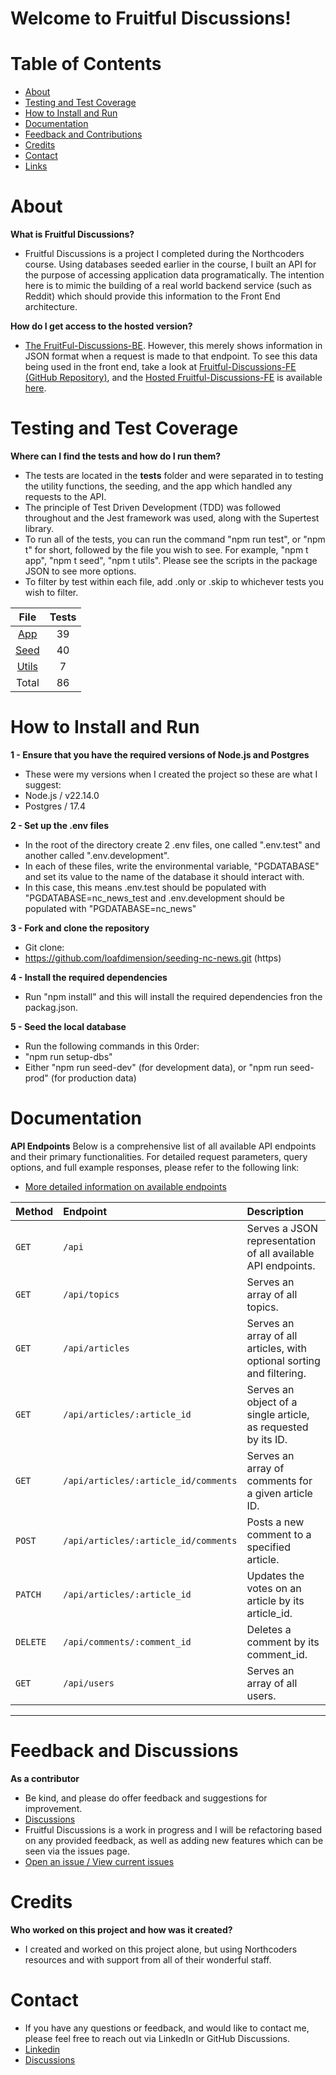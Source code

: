 # Welcome to Fruitful Discussions!

# Table of Contents

- [About](#about)
- [Testing and Test Coverage](#testing-and-test-coverage)
- [How to Install and Run](#how-to-install-and-run)
- [Documentation](#documentation)
- [Feedback and Contributions](#feedback-and-contributions)
- [Credits](#credits)
- [Contact](#contact)
- [Links](#links)

# About

**What is Fruitful Discussions?**

- Fruitful Discussions is a project I completed during the Northcoders course. Using databases seeded earlier in the course, I built an API for the purpose of accessing application data programatically. The intention here is to mimic the building of a real world backend service (such as Reddit) which should provide this information to the Front End architecture.

**How do I get access to the hosted version?**

- [The FruitFul-Discussions-BE](https://nc-news-project-t1h4.onrender.com/). However, this merely shows information in JSON format when a request is made to that endpoint. To see this data being used in the front end, take a look at [Fruitful-Discussions-FE (GitHub Repository)](https://github.com/loafdimension/fruitful-discussions-FE), and the [Hosted Fruitful-Discussions-FE]() is available [here]().

# Testing and Test Coverage

**Where can I find the tests and how do I run them?**

- The tests are located in the **tests** folder and were separated in to testing the utility functions, the seeding, and the app which handled any requests to the API.
- The principle of Test Driven Development (TDD) was followed throughout and the Jest framework was used, along with the Supertest library.
- To run all of the tests, you can run the command "npm run test", or "npm t" for short, followed by the file you wish to see. For example, "npm t app", "npm t seed", "npm t utils". Please see the scripts in the package JSON to see more options.
- To filter by test within each file, add .only or .skip to whichever tests you wish to filter.

|                File                 | Tests |
| :---------------------------------: | :---: |
|   [App](./__tests__//app.test.js)   |  39   |
|  [Seed](./__tests__//seed.test.js)  |  40   |
| [Utils](./__tests__//utils.test.js) |   7   |
|                Total                |  86   |

# How to Install and Run

**1 - Ensure that you have the required versions of Node.js and Postgres**

- These were my versions when I created the project so these are what I suggest:
- Node.js / v22.14.0
- Postgres / 17.4

**2 - Set up the .env files**

- In the root of the directory create 2 .env files, one called ".env.test" and another called ".env.development".
- In each of these files, write the environmental variable, "PGDATABASE" and set its value to the name of the database it should interact with.
- In this case, this means .env.test should be populated with "PGDATABASE=nc_news_test and .env.development should be populated with "PGDATABASE=nc_news"

**3 - Fork and clone the repository**

- Git clone:
- https://github.com/loafdimension/seeding-nc-news.git (https)

**4 - Install the required dependencies**

- Run "npm install" and this will install the required dependencies fron the packag.json.

**5 - Seed the local database**

- Run the following commands in this 0rder:
- "npm run setup-dbs"
- Either "npm run seed-dev" (for development data), or "npm run seed-prod" (for production data)

# Documentation

**API Endpoints**
Below is a comprehensive list of all available API endpoints and their primary functionalities. For detailed request parameters, query options, and full example responses, please refer to the following link:

- [More detailed information on available endpoints](./endpoints.json)

| Method   | Endpoint                             | Description                                                           |
| :------- | :----------------------------------- | :-------------------------------------------------------------------- |
| `GET`    | `/api`                               | Serves a JSON representation of all available API endpoints.          |
| `GET`    | `/api/topics`                        | Serves an array of all topics.                                        |
| `GET`    | `/api/articles`                      | Serves an array of all articles, with optional sorting and filtering. |
| `GET`    | `/api/articles/:article_id`          | Serves an object of a single article, as requested by its ID.         |
| `GET`    | `/api/articles/:article_id/comments` | Serves an array of comments for a given article ID.                   |
| `POST`   | `/api/articles/:article_id/comments` | Posts a new comment to a specified article.                           |
| `PATCH`  | `/api/articles/:article_id`          | Updates the votes on an article by its article_id.                    |
| `DELETE` | `/api/comments/:comment_id`          | Deletes a comment by its comment_id.                                  |
| `GET`    | `/api/users`                         | Serves an array of all users.                                         |

---

# Feedback and Discussions

**As a contributor**

- Be kind, and please do offer feedback and suggestions for improvement.
- [Discussions](https://github.com/loafdimension/fruitful-discussions-BE/discussions)
- Fruitful Discussions is a work in progress and I will be refactoring based on any provided feedback, as well as adding new features which can be seen via the issues page.
- [Open an issue / View current issues](https://github.com/loafdimension/seeding-nc-news/issues)

# Credits

**Who worked on this project and how was it created?**

- I created and worked on this project alone, but using Northcoders resources and with support from all of their wonderful staff.

# Contact

- If you have any questions or feedback, and would like to contact me, please feel free to reach out via LinkedIn or GitHub Discussions.
- [Linkedin](https://www.linkedin.com/in/morgan-hewitt-8a68041ab/)
- [Discussions](https://github.com/loafdimension/fruitful-discussions-BE/discussions)
